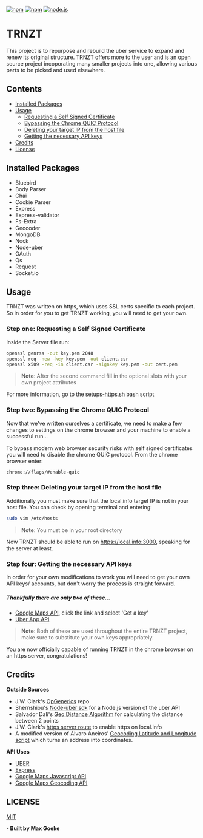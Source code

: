 [![npm](https://img.shields.io/npm/l/express.svg)](https://github.com/4ked/TRNZT/blob/master/LICENSE)
[![npm](https://img.shields.io/npm/v/npm.svg)](https://github.com/4ked/TRNZT) 
[![node.js](https://img.shields.io/badge/node.js-v6.0.0-orange.svg)](https://github.com/4ked/TRNZT) 


TRNZT
=========
This project is to repurpose and rebuild the uber service to expand and renew its original structure. TRNZT offers more to the user and is an open source project incoporating many smaller projects into one, allowing various parts to be picked and used elsewhere.


## Contents

- [Installed Packages](#installed-packages)
- [Usage](#usage)
  	- [Requesting a Self Signed Certificate](#Step-one)
  	- [Bypassing the Chrome QUIC Protocol](#Step-two)
  	- [Deleting your target IP from the host file](#Step-three)
  	- [Getting the necessary API keys](#Step-four)
- [Credits](#credits)
- [License](#license)

## Installed Packages

- Bluebird
- Body Parser
- Chai
- Cookie Parser
- Express
- Express-validator
- Fs-Extra
- Geocoder
- MongoDB
- Nock
- Node-uber
- OAuth
- Qs
- Request
- Socket.io

## Usage

TRNZT was written on https, which uses SSL certs specific to each project. So in order for you to get TRNZT working, you will need to get your own.


### Step one: Requesting a Self Signed Certificate
Inside the Server file run:
```sh
openssl genrsa -out key.pem 2048
openssl req -new -key key.pem -out client.csr
openssl x509 -req -in client.csr -signkey key.pem -out cert.pem
```
> **Note**: After the second command fill in the optional slots with your own project attributes

For  more information, go to the [setups-https.sh](https://github.com/4ked/TRNZT/blob/master/setup-https.sh) bash script

### Step two: Bypassing the Chrome QUIC Protocol
Now that we've written ourselves a certificate, we need to make a few changes to settings on the chrome browser and your machine to enable a successful run...

To bypass modern web browser security risks with self signed certificates you will need to disable the chrome QUIC protocol. From the chrome browser enter:
```sh
chrome://flags/#enable-quic 
```

### Step three: Deleting your target IP from the host file
Additionally you must make sure that the local.info target IP is not in your host file. You can check by opening terminal and entering:
```sh
sudo vim /etc/hosts 
```
> **Note**: You must be in your root directory

Now TRNZT should be able to run on https://local.info:3000, speaking for the server at least.

### Step four: Getting the necessary API keys
In order for your own modifications to work you will need to get your own API keys/ accounts, but don't worry the process is straight forward.

##### Thankfully there are only two of these...
* [Google Maps API](https://developers.google.com/maps/documentation/javascript/), click the link and select 'Get a key'
* [Uber App API](https://get.uber.com/new-signup/?source=auth&next_url=https%3A%2F%2Fdeveloper.uber.com%2Fdashboard%2F)
> **Note**: Both of these are used throughout the entire TRNZT project, make sure to substitute your own keys appropriately.

You are now officially capable of running TRNZT in the chrome browser on an https server, congratulations!

## Credits

**Outside Sources**
- J.W. Clark's [OpGenerics](https://github.com/JamesWClark/OpGenerics) repo
- Shernshiou's [Node-uber sdk](https://github.com/shernshiou/node-uber) for a Node.js version of the uber API
- Salvador Dali's [Geo Distance Algorithm](http://stackoverflow.com/users/1090562/salvador-dali) for calculating the distance between 2 points
- J.W. Clark's [https server route](https://github.com/JamesWClark/TC/blob/master/server.js) to enable https on local.info
- A modified version of Alvaro Aneiros' [Geocoding Latitude and Longitude script](https://jsfiddle.net/alvaroAV/qn8bb8q5/) which turns an address into coordinates.

**API Uses**
- [UBER](https://developer.uber.com/docs/riders/introduction)
- [Express](https://expressjs.com/en/4x/api.html)
- [Google Maps Javascript API](https://developers.google.com/maps/documentation/javascript/tutorial)
- [Google Maps Geocoding API](https://developers.google.com/maps/documentation/geocoding/start)

## LICENSE

[MIT](https://github.com/4ked/TRNZT/blob/master/LICENSE)

**- Built by Max Goeke**